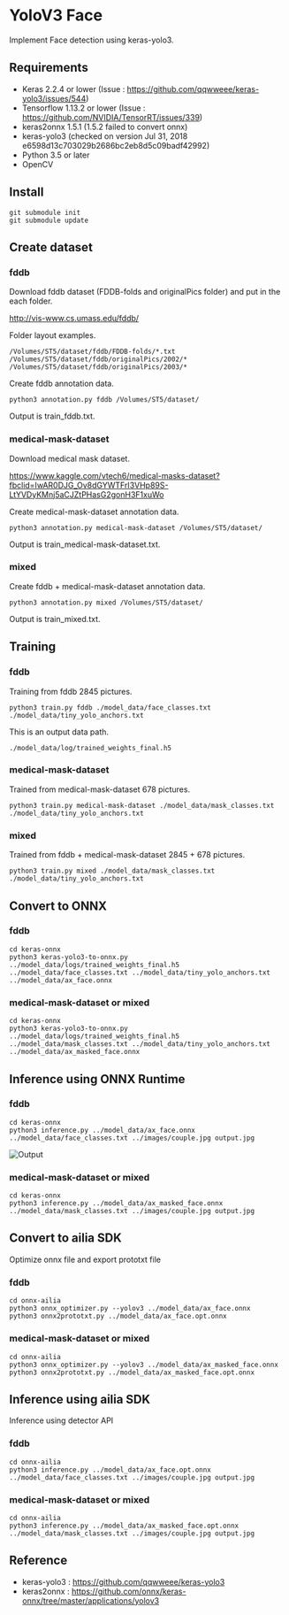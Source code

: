 # YoloV3 Face

Implement Face detection using keras-yolo3.

## Requirements

- Keras 2.2.4 or lower (Issue : https://github.com/qqwweee/keras-yolo3/issues/544)
- Tensorflow 1.13.2 or lower (Issue : https://github.com/NVIDIA/TensorRT/issues/339)
- keras2onnx 1.5.1 (1.5.2 failed to convert onnx)
- keras-yolo3 (checked on version Jul 31, 2018 e6598d13c703029b2686bc2eb8d5c09badf42992)
- Python 3.5 or later
- OpenCV

## Install

```
git submodule init
git submodule update
```

## Create dataset

### fddb

Download fddb dataset (FDDB-folds and originalPics folder) and put in the each folder.

http://vis-www.cs.umass.edu/fddb/

Folder layout examples.

```
/Volumes/ST5/dataset/fddb/FDDB-folds/*.txt
/Volumes/ST5/dataset/fddb/originalPics/2002/*
/Volumes/ST5/dataset/fddb/originalPics/2003/*
```

Create fddb annotation data.

```
python3 annotation.py fddb /Volumes/ST5/dataset/
```

Output is train_fddb.txt.

### medical-mask-dataset

Download medical mask dataset.

https://www.kaggle.com/vtech6/medical-masks-dataset?fbclid=IwAR0DJG_Ov8dGYWTFrI3VHp89S-LtYVDyKMnj5aCJZtPHasG2gonH3F1xuWo

Create medical-mask-dataset annotation data.

```
python3 annotation.py medical-mask-dataset /Volumes/ST5/dataset/
```

Output is train_medical-mask-dataset.txt.

### mixed

Create fddb + medical-mask-dataset annotation data.

```
python3 annotation.py mixed /Volumes/ST5/dataset/
```

Output is train_mixed.txt.

## Training

### fddb

Training from fddb 2845 pictures.

```
python3 train.py fddb ./model_data/face_classes.txt ./model_data/tiny_yolo_anchors.txt
```

This is an output data path.

```
./model_data/log/trained_weights_final.h5
```

### medical-mask-dataset

Trained from medical-mask-dataset 678 pictures.

```
python3 train.py medical-mask-dataset ./model_data/mask_classes.txt ./model_data/tiny_yolo_anchors.txt
```

### mixed

Trained from fddb + medical-mask-dataset 2845 + 678 pictures.

```
python3 train.py mixed ./model_data/mask_classes.txt ./model_data/tiny_yolo_anchors.txt
```

## Convert to ONNX

### fddb

```
cd keras-onnx
python3 keras-yolo3-to-onnx.py ../model_data/logs/trained_weights_final.h5 ../model_data/face_classes.txt ../model_data/tiny_yolo_anchors.txt ../model_data/ax_face.onnx
```

### medical-mask-dataset or mixed

```
cd keras-onnx
python3 keras-yolo3-to-onnx.py ../model_data/logs/trained_weights_final.h5 ../model_data/mask_classes.txt ../model_data/tiny_yolo_anchors.txt ../model_data/ax_masked_face.onnx
```

## Inference using ONNX Runtime

### fddb

```
cd keras-onnx
python3 inference.py ../model_data/ax_face.onnx ../model_data/face_classes.txt ../images/couple.jpg output.jpg
```

![Output](./keras-onnx/output.jpg)

### medical-mask-dataset or mixed

```
cd keras-onnx
python3 inference.py ../model_data/ax_masked_face.onnx ../model_data/mask_classes.txt ../images/couple.jpg output.jpg
```

## Convert to ailia SDK

Optimize onnx file and export prototxt file

### fddb

```
cd onnx-ailia
python3 onnx_optimizer.py --yolov3 ../model_data/ax_face.onnx
python3 onnx2prototxt.py ../model_data/ax_face.opt.onnx
```

### medical-mask-dataset or mixed

```
cd onnx-ailia
python3 onnx_optimizer.py --yolov3 ../model_data/ax_masked_face.onnx
python3 onnx2prototxt.py ../model_data/ax_masked_face.opt.onnx
```

## Inference using ailia SDK

Inference using detector API

### fddb

```
cd onnx-ailia
python3 inference.py ../model_data/ax_face.opt.onnx ../model_data/face_classes.txt ../images/couple.jpg output.jpg
```

### medical-mask-dataset or mixed

```
cd onnx-ailia
python3 inference.py ../model_data/ax_masked_face.opt.onnx ../model_data/mask_classes.txt ../images/couple.jpg output.jpg
```

## Reference

- keras-yolo3 : https://github.com/qqwweee/keras-yolo3
- keras2onnx : https://github.com/onnx/keras-onnx/tree/master/applications/yolov3
